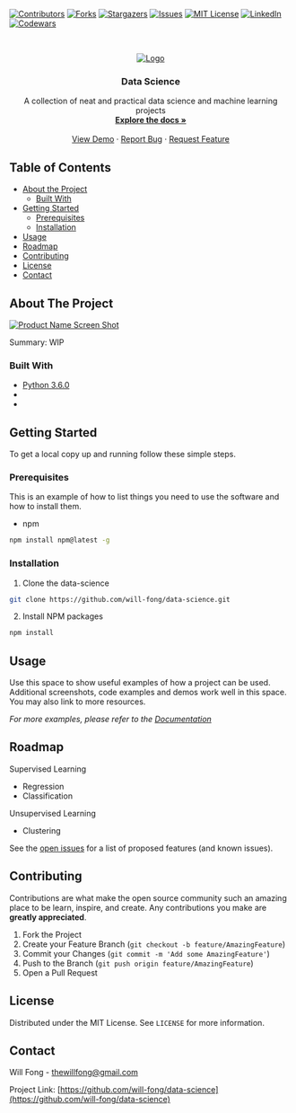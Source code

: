<!--
*** Thanks for checking out this README Template. If you have a suggestion that would
*** make this better, please fork the data-science and create a pull request or simply open
*** an issue with the tag "enhancement".
*** Thanks again! Now go create something AMAZING! :D
***
***
***
*** To avoid retyping too much info. Do a search and replace for the following:
*** will-fong, data-science, twitter_handle, thewillfong@gmail.com
-->





<!-- PROJECT SHIELDS -->
<!--
*** I'm using markdown "reference style" links for readability.
*** Reference links are enclosed in brackets [ ] instead of parentheses ( ).
*** See the bottom of this document for the declaration of the reference variables
*** for contributors-url, forks-url, etc. This is an optional, concise syntax you may use.
*** https://www.markdownguide.org/basic-syntax/#reference-style-links
-->
[![Contributors][contributors-shield]][contributors-url]
[![Forks][forks-shield]][forks-url]
[![Stargazers][stars-shield]][stars-url]
[![Issues][issues-shield]][issues-url]
[![MIT License][license-shield]][license-url]
[![LinkedIn][linkedin-shield]][linkedin-url]
[![Codewars][codewars-shield]][codewars-url]


<!-- PROJECT LOGO -->
<br />
<p align="center">
  <a href="https://github.com/will-fong/data-science">
    <img src="https://raw.githubusercontent.com/will-fong/data-science/master/datascience.jpg" alt="Logo">
  </a>

  <h3 align="center">Data Science</h3>

  <p align="center">
    A collection of neat and practical data science and machine learning projects
    <br />
    <a href="https://github.com/will-fong/data-science"><strong>Explore the docs »</strong></a>
    <br />
    <br />
    <a href="https://github.com/will-fong/data-science">View Demo</a>
    ·
    <a href="https://github.com/will-fong/data-science/issues">Report Bug</a>
    ·
    <a href="https://github.com/will-fong/data-science/issues">Request Feature</a>
  </p>
</p>



<!-- TABLE OF CONTENTS -->
## Table of Contents

* [About the Project](#about-the-project)
  * [Built With](#built-with)
* [Getting Started](#getting-started)
  * [Prerequisites](#prerequisites)
  * [Installation](#installation)
* [Usage](#usage)
* [Roadmap](#roadmap)
* [Contributing](#contributing)
* [License](#license)
* [Contact](#contact)
<!--* [Acknowledgements](#acknowledgements)-->



<!-- ABOUT THE PROJECT -->
## About The Project

[![Product Name Screen Shot][product-screenshot]](https://example.com)

Summary: WIP


### Built With

* [Python 3.6.0]()
* []()
* []()



<!-- GETTING STARTED -->
## Getting Started

To get a local copy up and running follow these simple steps.

### Prerequisites

This is an example of how to list things you need to use the software and how to install them.
* npm
```sh
npm install npm@latest -g
```

### Installation
 
1. Clone the data-science
```sh
git clone https://github.com/will-fong/data-science.git
```
2. Install NPM packages
```sh
npm install
```



<!-- USAGE EXAMPLES -->
## Usage

Use this space to show useful examples of how a project can be used. Additional screenshots, code examples and demos work well in this space. You may also link to more resources.

_For more examples, please refer to the [Documentation](https://example.com)_


<!-- ROADMAP -->
## Roadmap
Supervised Learning
* Regression
* Classification

Unsupervised Learning
* Clustering

See the [open issues](https://github.com/will-fong/data-science/issues) for a list of proposed features (and known issues).



<!-- CONTRIBUTING -->
## Contributing

Contributions are what make the open source community such an amazing place to be learn, inspire, and create. Any contributions you make are **greatly appreciated**.

1. Fork the Project
2. Create your Feature Branch (`git checkout -b feature/AmazingFeature`)
3. Commit your Changes (`git commit -m 'Add some AmazingFeature'`)
4. Push to the Branch (`git push origin feature/AmazingFeature`)
5. Open a Pull Request



<!-- LICENSE -->
## License

Distributed under the MIT License. See `LICENSE` for more information.



<!-- CONTACT -->
## Contact

Will Fong - thewillfong@gmail.com

Project Link: [https://github.com/will-fong/data-science](https://github.com/will-fong/data-science)


<!-- ACKNOWLEDGEMENTS -->
<!--## Acknowledgements

* []()
* []()
* []()
-->




<!-- MARKDOWN LINKS & IMAGES -->
<!-- https://www.markdownguide.org/basic-syntax/#reference-style-links -->
[contributors-shield]: https://img.shields.io/github/contributors/will-fong/data-science.svg?style=flat-square
[contributors-url]: https://github.com/will-fong/data-science/graphs/contributors
[forks-shield]: https://img.shields.io/github/forks/will-fong/data-science.svg?style=flat-square
[forks-url]: https://github.com/will-fong/data-science/network/members
[stars-shield]: https://img.shields.io/github/stars/will-fong/data-science.svg?style=flat-square
[stars-url]: https://github.com/will-fong/data-science/stargazers
[issues-shield]: https://img.shields.io/github/issues/will-fong/data-science.svg?style=flat-square
[issues-url]: https://github.com/will-fong/data-science/issues
[license-shield]: https://img.shields.io/github/license/will-fong/data-science.svg?style=flat-square
[license-url]: https://github.com/will-fong/data-science/blob/master/LICENSE.txt
[linkedin-shield]: https://img.shields.io/badge/-LinkedIn-black.svg?style=flat-square&logo=linkedin&colorB=555
[linkedin-url]: https://www.linkedin.com/in/iamwillfong/
[codewars-shield]: https://www.codewars.com/users/will-fong/badges/micro
[codewars-url]: https://www.codewars.com/users/will-fong/
[product-screenshot]: images/screenshot.png
